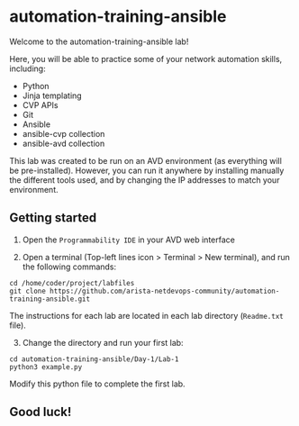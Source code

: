 # automation-training-ansible

Welcome to the automation-training-ansible lab!

Here, you will be able to practice some of your network automation skills, including:
* Python
* Jinja templating
* CVP APIs
* Git
* Ansible
* ansible-cvp collection
* ansible-avd collection

This lab was created to be run on an AVD environment (as everything will be pre-installed).
However, you can run it anywhere by installing manually the different tools used, and by changing the IP addresses to match your environment.

## Getting started
1. Open the `Programmability IDE` in your AVD web interface

2. Open a terminal (Top-left lines icon > Terminal > New terminal), and run the following commands:
```
cd /home/coder/project/labfiles
git clone https://github.com/arista-netdevops-community/automation-training-ansible.git
```

The instructions for each lab are located in each lab directory (`Readme.txt` file).

3. Change the directory and run your first lab:
```
cd automation-training-ansible/Day-1/Lab-1
python3 example.py
```

Modify this python file to complete the first lab.

## Good luck!
